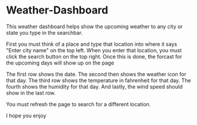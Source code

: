 # Weather-Dashboard

This weather dashboard helps show the upcoming weather to any city or state you type in the searchbar.

First you must think of a place and type that location into where it says "Enter city name" on the top left.
When you enter that location, you must click the search button on the top right. Once this is done, the forcast for the upcoming days will show up on the page

The first row shows the date.
The second then shows the weather icon for that day.
The third row shows the temperature in fahrenheit for that day.
The fourth shows the humidity for that day.
And lastly, the wind speed should show in the last row.

You must refresh the page to search for a different location.

I hope you enjoy
